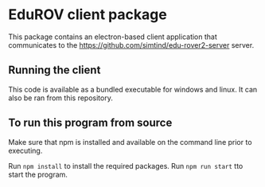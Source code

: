 # EduROV client package

This package contains an electron-based client application that communicates to the https://github.com/simtind/edu-rover2-server server.

## Running the client

This code is available as a bundled executable for windows and linux. It can also be ran from this repository.

## To run this program from source
Make sure that npm is installed and available on the command line prior to executing.

Run ```npm install``` to install the required packages.
Run ```npm run start``` tto start the program.
